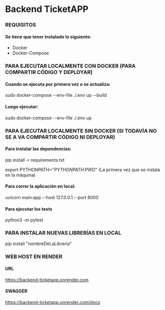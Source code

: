 # Backend TicketAPP


### REQUISITOS

#### Se tiene que tener instalado lo siguiente:

* Docker 
* Docker-Compose


### PARA EJECUTAR LOCALMENTE CON DOCKER (PARA COMPARTIR CÓDIGO Y DEPLOYAR)

#### Cuando se ejecuta por primera vez o se actualiza:

sudo docker-compose --env-file ./.env up --build

#### Luego ejecutar:

sudo docker-compose --env-file ./.env up


### PARA EJECUTAR LOCALMENTE SIN DOCKER (SI TODAVÍA NO SE A VA COMPARTIR CÓDIGO NI DEPLOYAR)

#### Para instalar las dependencias:

pip install -r requirements.txt

export PYTHONPATH="$PYTHONPATH:$PWD"   (La primera vez que se instala en la máquina)


#### Para correr la aplicación en local:

uvicorn main:app --host 127.0.0.1 --port 8000


#### Para ejecutar los tests

python3 -m pytest


### PARA INSTALAR NUEVAS LIBRERÍAS EN LOCAL

pip install "nombreDeLaLibrería"


### WEB HOST EN RENDER

#### URL

https://backend-ticketapp.onrender.com

#### SWAGGER

https://backend-ticketapp.onrender.com/docs
